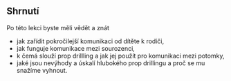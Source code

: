 ## Shrnutí

Po této lekci byste měli vědět a znát

- jak zařídit pokročilejší komunikaci od dítěte k rodiči,
- jak funguje komunikace mezi sourozenci,
- k čemá slouží prop drillling a jak jej použít pro komunikaci mezi potomky,
- jaké jsou nevýhody a úskalí hlubokého prop drillingu a proč se mu snažíme vyhnout.
